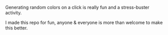 Generating random colors on a click is really fun and a stress-buster activity.

I made this repo for fun, anyone & everyone is more than welcome to make this better.
